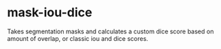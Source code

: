 # mask-iou-dice
Takes segmentation masks and calculates a custom dice score based on amount of overlap, or classic iou and dice scores.

